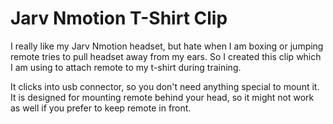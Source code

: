 Jarv Nmotion T-Shirt Clip
=========================

I really like my Jarv Nmotion headset, but hate when I am boxing or jumping remote tries to pull headset away from my ears. So I created this clip which I am using to attach remote to my t-shirt during training.

It clicks into usb connector, so you don't need anything special to mount it. It is designed for mounting remote behind your head, so it might not work as well if you prefer to keep remote in front.
